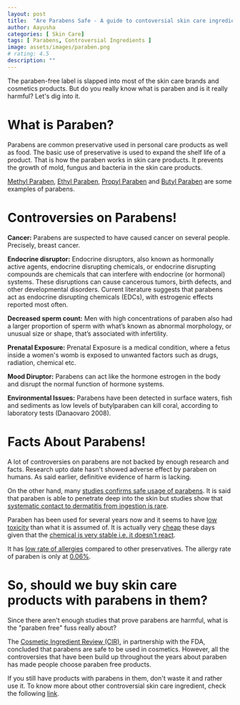 ```yaml
---
layout: post
title:  "Are Parabens Safe - A guide to contoversial skin care ingredient!"
author: Aayusha
categories: [ Skin Care]
tags: [ Parabens, Controversial Ingredients ]
image: assets/images/paraben.png
# rating: 4.5
description: ""
---
```


The paraben-free label is slapped into most of the skin care brands and cosmetics products. But do you really know what is paraben and is it really harmful? Let's dig into it.

# What is Paraben?
Parabens are common preservative used in personal care products as well as food. The basic use of preservative is used to expand the shelf life of a product. That is how the paraben works in skin care products. It prevents the growth of mold, fungus and bacteria in the skin care products.

<u>Methyl Paraben</u>, <u>Ethyl Paraben</u>, <u>Propyl Paraben</u> and <u>Butyl Paraben</u> are some examples of parabens.

# Controversies on Parabens!

**Cancer:** Parabens are suspected to have caused cancer on several people. Precisely, breast cancer.

**Endocrine disruptor:** Endocrine disruptors, also known as hormonally active agents, endocrine disrupting chemicals, or endocrine disrupting compounds are chemicals that can interfere with endocrine (or hormonal) systems. These disruptions can cause cancerous tumors, birth defects, and other developmental disorders. Current literature suggests that parabens act as endocrine disrupting chemicals (EDCs), with estrogenic effects reported most often.

**Decreased sperm count:** Men with high concentrations of paraben also had a larger proportion of sperm with what’s known as abnormal morphology, or unusual size or shape, that’s associated with infertility. 

**Prenatal Exposure:** Prenatal Exposure is a medical condition, where a fetus inside a women's womb is exposed to unwanted factors such as drugs, radiation, chemical etc. 

**Mood Diruptor:** Parabens can act like the hormone estrogen in the body and disrupt the normal function of hormone systems.

**Environmental Issues:** Parabens have been detected in surface waters, fish and sediments as low levels of butylparaben can kill coral, according to laboratory tests (Danaovaro 2008).

# Facts About Parabens!
A lot of controversies on parabens are not backed by enough research and facts. Research upto date hasn't showed adverse effect by paraben on humans. As said earlier, definitive evidence of harm is lacking.

On the other hand, many <u>studies confirms safe usage of parabens</u>. It is said that paraben is able to penetrate deep into the skin but studies show that <u>systematic contact to dermatitis from ingestion is rare</u>.

Paraben has been used for several years now and it seems to have <u>low toxicity</u> than what it is assumed of. It is actually very <u>cheap</u> these days given that the <u>chemical is very stable i.e. it doesn't react</u>.

It has <u>low rate of allergies</u> compared to other preservatives. The allergy rate of paraben is only at <u>0.06%</u>.

# So, should we buy skin care products with parabens in them?
Since there aren't enough studies that prove parabens are harmful, what is the "paraben free" fuss really about?

The <u>Cosmetic Ingredient Review (CIR)</u>, in partnership with the FDA, concluded that parabens are safe to be used in cosmetics. However, all the controversies that have been build up throughout the years about paraben has made people choose paraben free products.

If you still have products with parabens in them, don't waste it and rather use it.
To know more about other controversial skin care ingredient, check the following [link](https://sheenycare.com/tags#Controversial-Ingredients).